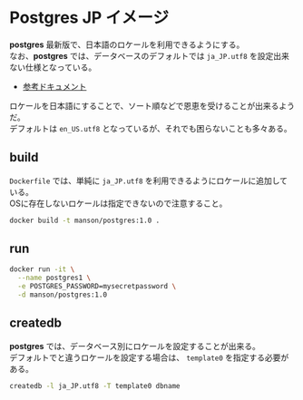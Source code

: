 # Postgres JP イメージ

**postgres** 最新版で、日本語のロケールを利用できるようにする。  
なお、**postgres** では、データベースのデフォルトでは `ja_JP.utf8` を設定出来ない仕様となっている。  

- [参考ドキュメント](https://www.postgresql.jp/document/11/html/multibyte.html)

ロケールを日本語にすることで、ソート順などで恩恵を受けることが出来るようだ。  
デフォルトは `en_US.utf8` となっているが、それでも困らないことも多々ある。

## build

`Dockerfile` では、単純に `ja_JP.utf8` を利用できるようにロケールに追加している。  
OSに存在しないロケールは指定できないので注意すること。

```bash
docker build -t manson/postgres:1.0 .
```

## run

```bash
docker run -it \
  --name postgres1 \
  -e POSTGRES_PASSWORD=mysecretpassword \
  -d manson/postgres:1.0
```

## createdb

**postgres** では、データベース別にロケールを設定することが出来る。  
デフォルトでと違うロケールを設定する場合は、 `template0` を指定する必要がある。

```bash
createdb -l ja_JP.utf8 -T template0 dbname
```
